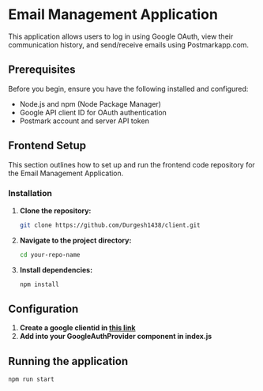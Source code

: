 # Email Management Application

This application allows users to log in using Google OAuth, view their communication history, and send/receive emails using Postmarkapp.com.

## Prerequisites

Before you begin, ensure you have the following installed and configured:

- Node.js and npm (Node Package Manager)
- Google API client ID for OAuth authentication
- Postmark account and server API token

## Frontend Setup

This section outlines how to set up and run the frontend code repository for the Email Management Application.

### Installation
1. **Clone the repository:**
   ```bash
   git clone https://github.com/Durgesh1438/client.git
   ```
2. **Navigate to the project directory:**
   ```bash
   cd your-repo-name
   ```
3. **Install dependencies:**
   ```bash
   npm install
   ```

## Configuration
1. **Create a google clientid  in [this link](console.cloud.google.com)**
2. **Add into your GoogleAuthProvider component in index.js**

## Running the application
   ```bash
   npm run start
   ```
